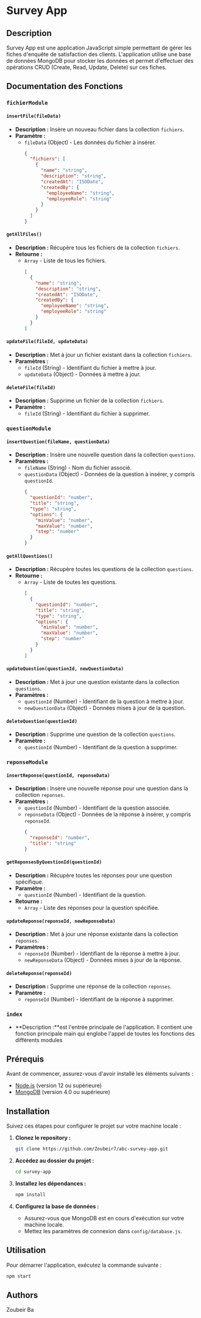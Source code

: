 # Survey App

## Description

Survey App est une application JavaScript simple permettant de gérer les fiches d'enquête de satisfaction des clients. L'application utilise une base de données MongoDB pour stocker les données et permet d'effectuer des opérations CRUD (Create, Read, Update, Delete) sur ces fiches.

## Documentation des Fonctions


### `fichierModule`

#### `insertFile(fileData)`
- **Description :** Insère un nouveau fichier dans la collection `fichiers`.
- **Paramètre :** 
  - `fileData` (Object) - Les données du fichier à insérer.
    ```json
    {
      "fichiers": [
        {
          "name": "string",
          "description": "string",
          "createdAt": "ISODate",
          "createdBy": {
            "employeeName": "string",
            "employeeRole": "string"
          }
        }
      ]
    }
    ```

#### `getAllFiles()`
- **Description :** Récupère tous les fichiers de la collection `fichiers`.
- **Retourne :** 
  - `Array` - Liste de tous les fichiers.
    ```json
    [
      {
        "name": "string",
        "description": "string",
        "createdAt": "ISODate",
        "createdBy": {
          "employeeName": "string",
          "employeeRole": "string"
        }
      }
    ]
    ```

#### `updateFile(fileId, updateData)`
- **Description :** Met à jour un fichier existant dans la collection `fichiers`.
- **Paramètres :** 
  - `fileId` (String) - Identifiant du fichier à mettre à jour.
  - `updateData` (Object) - Données à mettre à jour.

#### `deleteFile(fileId)`
- **Description :** Supprime un fichier de la collection `fichiers`.
- **Paramètre :** 
  - `fileId` (String) - Identifiant du fichier à supprimer.

### `questionModule`

#### `insertQuestion(fileName, questionData)`
- **Description :** Insère une nouvelle question dans la collection `questions`.
- **Paramètres :** 
  - `fileName` (String) - Nom du fichier associé.
  - `questionData` (Object) - Données de la question à insérer, y compris `questionId`.
    ```json
    {
      "questionId": "number",
      "title": "string",
      "type": "string",
      "options": {
        "minValue": "number",
        "maxValue": "number",
        "step": "number"
      }
    }
    ```

#### `getAllQuestions()`
- **Description :** Récupère toutes les questions de la collection `questions`.
- **Retourne :** 
  - `Array` - Liste de toutes les questions.
    ```json
    [
      {
        "questionId": "number",
        "title": "string",
        "type": "string",
        "options": {
          "minValue": "number",
          "maxValue": "number",
          "step": "number"
        }
      }
    ]
    ```

#### `updateQuestion(questionId, newQuestionData)`
- **Description :** Met à jour une question existante dans la collection `questions`.
- **Paramètres :** 
  - `questionId` (Number) - Identifiant de la question à mettre à jour.
  - `newQuestionData` (Object) - Données mises à jour de la question.

#### `deleteQuestion(questionId)`
- **Description :** Supprime une question de la collection `questions`.
- **Paramètre :** 
  - `questionId` (Number) - Identifiant de la question à supprimer.

### `reponseModule`

#### `insertReponse(questionId, reponseData)`
- **Description :** Insère une nouvelle réponse pour une question dans la collection `reponses`.
- **Paramètres :** 
  - `questionId` (Number) - Identifiant de la question associée.
  - `reponseData` (Object) - Données de la réponse à insérer, y compris `reponseId`.
    ```json
    {
      "reponseId": "number",
      "title": "string"
    }
    ```

#### `getReponsesByQuestionId(questionId)`
- **Description :** Récupère toutes les réponses pour une question spécifique.
- **Paramètre :** 
  - `questionId` (Number) - Identifiant de la question.
- **Retourne :** 
  - `Array` - Liste des réponses pour la question spécifiée.

#### `updateReponse(reponseId, newReponseData)`
- **Description :** Met à jour une réponse existante dans la collection `reponses`.
- **Paramètres :** 
  - `reponseId` (Number) - Identifiant de la réponse à mettre à jour.
  - `newReponseData` (Object) - Données mises à jour de la réponse.

#### `deleteReponse(reponseId)`
- **Description :** Supprime une réponse de la collection `reponses`.
- **Paramètre :** 
  - `reponseId` (Number) - Identifiant de la réponse à supprimer.

### `index`
- **Description :**est l'entrée principale de l'application. Il contient une fonction principale main qui englobe l'appel de toutes les fonctions des différents modules

## Prérequis

Avant de commencer, assurez-vous d'avoir installé les éléments suivants :

- [Node.js](https://nodejs.org/) (version 12 ou supérieure)
- [MongoDB](https://www.mongodb.com/try/download/community) (version 4.0 ou supérieure)

## Installation

Suivez ces étapes pour configurer le projet sur votre machine locale :

1. **Clonez le repository :**

    ```bash
    git clone https://github.com/Zoubeir7/abc-survey-app.git
    ```

2. **Accédez au dossier du projet :**

    ```bash
    cd survey-app
    ```

3. **Installez les dépendances :**

    ```bash
    npm install
    ```

4. **Configurez la base de données :**

    - Assurez-vous que MongoDB est en cours d'exécution sur votre machine locale.
    - Mettez les paramètres de connexion dans `config/database.js`.

## Utilisation

Pour démarrer l'application, exécutez la commande suivante :

```bash
npm start
```

## Authors

Zoubeir Ba
